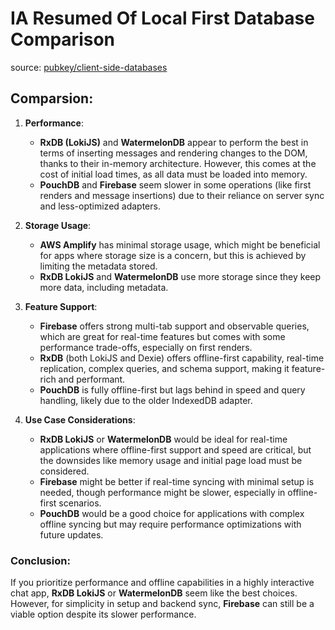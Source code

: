 # IA Resumed Of Local First Database Comparison

source: [pubkey/client-side-databases](https://github.com/pubkey/client-side-databases)

## Comparsion:

1. **Performance**: 
   - **RxDB (LokiJS)** and **WatermelonDB** appear to perform the best in terms of inserting messages and rendering changes to the DOM, thanks to their in-memory architecture. However, this comes at the cost of initial load times, as all data must be loaded into memory.
   - **PouchDB** and **Firebase** seem slower in some operations (like first renders and message insertions) due to their reliance on server sync and less-optimized adapters.

2. **Storage Usage**:
   - **AWS Amplify** has minimal storage usage, which might be beneficial for apps where storage size is a concern, but this is achieved by limiting the metadata stored.
   - **RxDB LokiJS** and **WatermelonDB** use more storage since they keep more data, including metadata.

3. **Feature Support**:
   - **Firebase** offers strong multi-tab support and observable queries, which are great for real-time features but comes with some performance trade-offs, especially on first renders.
   - **RxDB** (both LokiJS and Dexie) offers offline-first capability, real-time replication, complex queries, and schema support, making it feature-rich and performant.
   - **PouchDB** is fully offline-first but lags behind in speed and query handling, likely due to the older IndexedDB adapter.

4. **Use Case Considerations**:
   - **RxDB LokiJS** or **WatermelonDB** would be ideal for real-time applications where offline-first support and speed are critical, but the downsides like memory usage and initial page load must be considered.
   - **Firebase** might be better if real-time syncing with minimal setup is needed, though performance might be slower, especially in offline-first scenarios.
   - **PouchDB** would be a good choice for applications with complex offline syncing but may require performance optimizations with future updates.

### Conclusion:

If you prioritize performance and offline capabilities in a highly interactive chat app, **RxDB LokiJS** or **WatermelonDB** seem like the best choices. However, for simplicity in setup and backend sync, **Firebase** can still be a viable option despite its slower performance.
